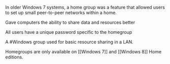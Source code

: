 In older Windows 7 systems, a home group was a feature that allowed users to set up small peer-to-peer networks within a home.

Gave computers the ability to share data and resources better

All users have a unique password specific to the homegroup

A #Windows group used for basic resource sharing in a LAN. 

Homegroups are only available on [[Windows 7]] and [[Windows 8]] Home editions.

